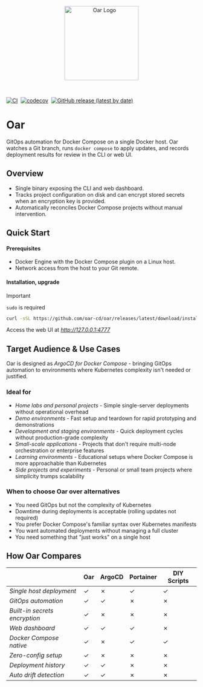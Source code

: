 <p align="center">
  <img src="web/assets/icons/logo.svg" alt="Oar Logo" width="196" height="196">
</p>
<br>

[![CI](https://github.com/oar-cd/oar/actions/workflows/ci.yml/badge.svg)](https://github.com/oar-cd/oar/actions/workflows/ci.yml)&nbsp;
[![codecov](https://codecov.io/gh/oar-cd/oar/graph/badge.svg?token=N1Dyy2nFt5)](https://codecov.io/gh/oar-cd/oar)&nbsp;
[![GitHub release (latest by date)](https://img.shields.io/github/v/release/oar-cd/oar)](https://github.com/oar-cd/oar/releases/latest)

# Oar

GitOps automation for Docker Compose on a single Docker host. Oar watches a Git branch, runs `docker compose` to apply updates, and records deployment results for review in the CLI or web UI.

## Overview

- Single binary exposing the CLI and web dashboard.
- Tracks project configuration on disk and can encrypt stored secrets when an encryption key is provided.
- Automatically reconciles Docker Compose projects without manual intervention.

## Quick Start

#### Prerequisites

- Docker Engine with the Docker Compose plugin on a Linux host.
- Network access from the host to your Git remote.

#### Installation, upgrade

> [!IMPORTANT]
> `sudo` is required

```bash
curl -sSL https://github.com/oar-cd/oar/releases/latest/download/install.sh | bash
```

Access the web UI at *http://127.0.0.1:4777*

## Target Audience & Use Cases

Oar is designed as *ArgoCD for Docker Compose* - bringing GitOps automation to environments where Kubernetes complexity isn't needed or justified.

### Ideal for

- *Home labs and personal projects* - Simple single-server deployments without operational overhead
- *Demo environments* - Fast setup and teardown for rapid prototyping and demonstrations
- *Development and staging environments* - Quick deployment cycles without production-grade complexity
- *Small-scale applications* - Projects that don't require multi-node orchestration or enterprise features
- *Learning environments* - Educational setups where Docker Compose is more approachable than Kubernetes
- *Side projects and experiments* - Personal or small team projects where simplicity trumps scalability

### When to choose Oar over alternatives

- You need GitOps but not the complexity of Kubernetes
- Downtime during deployments is acceptable (rolling updates not required)
- You prefer Docker Compose's familiar syntax over Kubernetes manifests
- You want automated deployments without managing a full cluster
- You need something that "just works" on a single host

## How Oar Compares

|                               | Oar | ArgoCD | Portainer | DIY Scripts |
|-------------------------------|-----|--------|-----------|-------------|
| *Single host deployment*      | ✓   | ✗      | ✓         | ✓           |
| *GitOps automation*           | ✓   | ✓      | ✗         | ✗           |
| *Built-in secrets encryption* | ✓   | ✗      | ✗         | ✗           |
| *Web dashboard*               | ✓   | ✓      | ✓         | ✗           |
| *Docker Compose native*       | ✓   | ✗      | ✓         | ✓           |
| *Zero-config setup*           | ✓   | ✗      | ✗         | ✗           |
| *Deployment history*          | ✓   | ✓      | ✗         | ✗           |
| *Auto drift detection*        | ✓   | ✓      | ✗         | ✗           |
